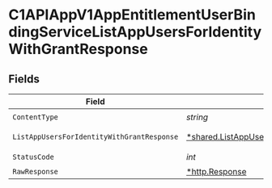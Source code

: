 # C1APIAppV1AppEntitlementUserBindingServiceListAppUsersForIdentityWithGrantResponse


## Fields

| Field                                                                                                               | Type                                                                                                                | Required                                                                                                            | Description                                                                                                         |
| ------------------------------------------------------------------------------------------------------------------- | ------------------------------------------------------------------------------------------------------------------- | ------------------------------------------------------------------------------------------------------------------- | ------------------------------------------------------------------------------------------------------------------- |
| `ContentType`                                                                                                       | *string*                                                                                                            | :heavy_check_mark:                                                                                                  | N/A                                                                                                                 |
| `ListAppUsersForIdentityWithGrantResponse`                                                                          | [*shared.ListAppUsersForIdentityWithGrantResponse](../../models/shared/listappusersforidentitywithgrantresponse.md) | :heavy_minus_sign:                                                                                                  | Successful response                                                                                                 |
| `StatusCode`                                                                                                        | *int*                                                                                                               | :heavy_check_mark:                                                                                                  | N/A                                                                                                                 |
| `RawResponse`                                                                                                       | [*http.Response](https://pkg.go.dev/net/http#Response)                                                              | :heavy_minus_sign:                                                                                                  | N/A                                                                                                                 |
